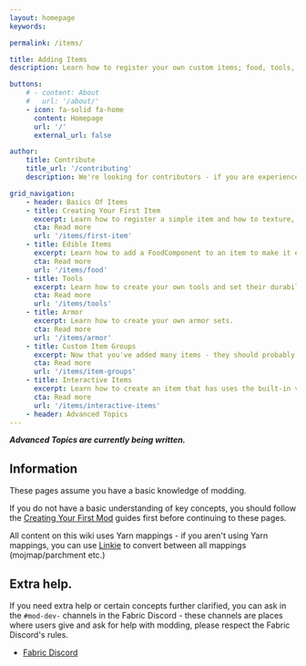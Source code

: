```yaml
---
layout: homepage
keywords:

permalink: /items/

title: Adding Items
description: Learn how to register your own custom items; food, tools, armor and weapons.

buttons:
    # - content: About
    #   url: '/about/'
    - icon: fa-solid fa-home
      content: Homepage
      url: '/'
      external_url: false

author:
    title: Contribute
    title_url: '/contributing'
    description: We're looking for contributors - if you are experienced with the Fabric Toolchain, you are more than welcome to look at our roadmap and create a pull request.

grid_navigation:
    - header: Basics Of Items
    - title: Creating Your First Item
      excerpt: Learn how to register a simple item and how to texture, model and name it.
      cta: Read more
      url: '/items/first-item' 
    - title: Edible Items
      excerpt: Learn how to add a FoodComponent to an item to make it edible, and configure it.
      cta: Read more
      url: '/items/food'
    - title: Tools
      excerpt: Learn how to create your own tools and set their durability and mining levels.
      cta: Read more
      url: '/items/tools'
    - title: Armor
      excerpt: Learn how to create your own armor sets.
      cta: Read more
      url: '/items/armor'
    - title: Custom Item Groups
      excerpt: Now that you've added many items - they should probably be put together in a custom item group.
      cta: Read more
      url: '/items/item-groups'   
    - title: Interactive Items
      excerpt: Learn how to create an item that has uses the built-in vanilla events.
      cta: Read more
      url: '/items/interactive-items' 
    - header: Advanced Topics
---
```


***Advanced Topics are currently being written.***

## Information

These pages assume you have a basic knowledge of modding.

If you do not have a basic understanding of key concepts, you should follow the [Creating Your First Mod](/introduction/) guides first before continuing to these pages.

All content on this wiki uses Yarn mappings - if you aren't using Yarn mappings, you can use [Linkie](https://linkie.shedaniel.me/mappings) to convert between all mappings (mojmap/parchment etc.)

## Extra help.

If you need extra help or certain concepts further clarified, you can ask in the `#mod-dev-` channels in the Fabric Discord - these channels are places where users give and ask for help with modding, please respect the Fabric Discord's rules.

- [Fabric Discord](https://discord.gg/v6v4pMv)